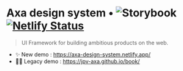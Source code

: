 # Axa design system • ![Storybook](https://cdn.jsdelivr.net/gh/storybookjs/brand@master/badge/badge-storybook.svg) [![Netlify Status](https://api.netlify.com/api/v1/badges/cefa44b9-8174-4149-9948-4d084048339b/deploy-status)](https://app.netlify.com/sites/axa-design-system/deploys)

> UI Framework for building ambitious products on the web.

- ✨ New demo : https://axa-design-system.netlify.app/
- 🧟‍♂️ Legacy demo : https://jpv-axa.github.io/book/
